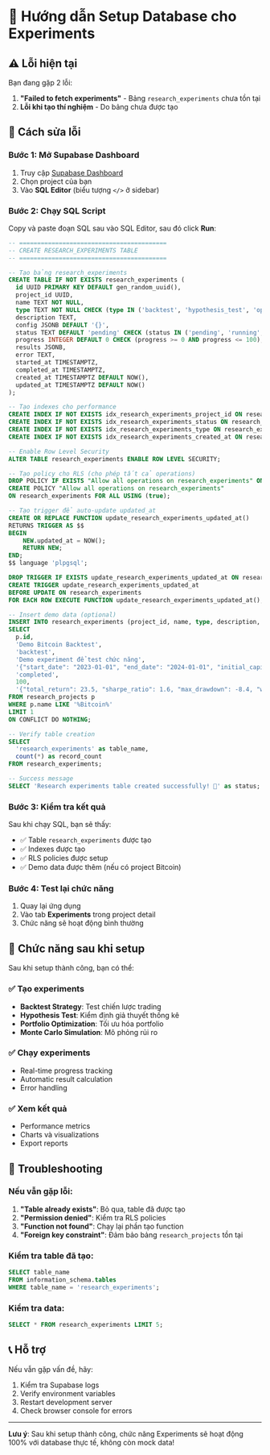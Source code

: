 # 🧪 Hướng dẫn Setup Database cho Experiments

## ⚠️ Lỗi hiện tại

Bạn đang gặp 2 lỗi:
1. **"Failed to fetch experiments"** - Bảng `research_experiments` chưa tồn tại
2. **Lỗi khi tạo thí nghiệm** - Do bảng chưa được tạo

## 🔧 Cách sửa lỗi

### Bước 1: Mở Supabase Dashboard
1. Truy cập [Supabase Dashboard](https://app.supabase.com)
2. Chọn project của bạn
3. Vào **SQL Editor** (biểu tượng `</>` ở sidebar)

### Bước 2: Chạy SQL Script
Copy và paste đoạn SQL sau vào SQL Editor, sau đó click **Run**:

```sql
-- =========================================
-- CREATE RESEARCH_EXPERIMENTS TABLE
-- =========================================

-- Tạo bảng research_experiments
CREATE TABLE IF NOT EXISTS research_experiments (
  id UUID PRIMARY KEY DEFAULT gen_random_uuid(),
  project_id UUID,
  name TEXT NOT NULL,
  type TEXT NOT NULL CHECK (type IN ('backtest', 'hypothesis_test', 'optimization', 'monte_carlo')),
  description TEXT,
  config JSONB DEFAULT '{}',
  status TEXT DEFAULT 'pending' CHECK (status IN ('pending', 'running', 'completed', 'failed', 'stopped')),
  progress INTEGER DEFAULT 0 CHECK (progress >= 0 AND progress <= 100),
  results JSONB,
  error TEXT,
  started_at TIMESTAMPTZ,
  completed_at TIMESTAMPTZ,
  created_at TIMESTAMPTZ DEFAULT NOW(),
  updated_at TIMESTAMPTZ DEFAULT NOW()
);

-- Tạo indexes cho performance
CREATE INDEX IF NOT EXISTS idx_research_experiments_project_id ON research_experiments(project_id);
CREATE INDEX IF NOT EXISTS idx_research_experiments_status ON research_experiments(status);
CREATE INDEX IF NOT EXISTS idx_research_experiments_type ON research_experiments(type);
CREATE INDEX IF NOT EXISTS idx_research_experiments_created_at ON research_experiments(created_at DESC);

-- Enable Row Level Security
ALTER TABLE research_experiments ENABLE ROW LEVEL SECURITY;

-- Tạo policy cho RLS (cho phép tất cả operations)
DROP POLICY IF EXISTS "Allow all operations on research_experiments" ON research_experiments;
CREATE POLICY "Allow all operations on research_experiments" 
ON research_experiments FOR ALL USING (true);

-- Tạo trigger để auto-update updated_at
CREATE OR REPLACE FUNCTION update_research_experiments_updated_at()
RETURNS TRIGGER AS $$
BEGIN
    NEW.updated_at = NOW();
    RETURN NEW;
END;
$$ language 'plpgsql';

DROP TRIGGER IF EXISTS update_research_experiments_updated_at ON research_experiments;
CREATE TRIGGER update_research_experiments_updated_at 
BEFORE UPDATE ON research_experiments 
FOR EACH ROW EXECUTE FUNCTION update_research_experiments_updated_at();

-- Insert demo data (optional)
INSERT INTO research_experiments (project_id, name, type, description, config, status, progress, results) 
SELECT 
  p.id,
  'Demo Bitcoin Backtest',
  'backtest',
  'Demo experiment để test chức năng',
  '{"start_date": "2023-01-01", "end_date": "2024-01-01", "initial_capital": 10000, "commission": 0.001}'::jsonb,
  'completed',
  100,
  '{"total_return": 23.5, "sharpe_ratio": 1.6, "max_drawdown": -8.4, "win_rate": 67.3, "total_trades": 156}'::jsonb
FROM research_projects p 
WHERE p.name LIKE '%Bitcoin%' 
LIMIT 1
ON CONFLICT DO NOTHING;

-- Verify table creation
SELECT 
  'research_experiments' as table_name, 
  count(*) as record_count 
FROM research_experiments;

-- Success message
SELECT 'Research experiments table created successfully! 🧪' as status;
```

### Bước 3: Kiểm tra kết quả
Sau khi chạy SQL, bạn sẽ thấy:
- ✅ Table `research_experiments` được tạo
- ✅ Indexes được tạo
- ✅ RLS policies được setup
- ✅ Demo data được thêm (nếu có project Bitcoin)

### Bước 4: Test lại chức năng
1. Quay lại ứng dụng
2. Vào tab **Experiments** trong project detail
3. Chức năng sẽ hoạt động bình thường

## 🚀 Chức năng sau khi setup

Sau khi setup thành công, bạn có thể:

### ✅ Tạo experiments
- **Backtest Strategy**: Test chiến lược trading
- **Hypothesis Test**: Kiểm định giả thuyết thống kê  
- **Portfolio Optimization**: Tối ưu hóa portfolio
- **Monte Carlo Simulation**: Mô phỏng rủi ro

### ✅ Chạy experiments
- Real-time progress tracking
- Automatic result calculation
- Error handling

### ✅ Xem kết quả
- Performance metrics
- Charts và visualizations
- Export reports

## 🔧 Troubleshooting

### Nếu vẫn gặp lỗi:

1. **"Table already exists"**: Bỏ qua, table đã được tạo
2. **"Permission denied"**: Kiểm tra RLS policies
3. **"Function not found"**: Chạy lại phần tạo function
4. **"Foreign key constraint"**: Đảm bảo bảng `research_projects` tồn tại

### Kiểm tra table đã tạo:
```sql
SELECT table_name 
FROM information_schema.tables 
WHERE table_name = 'research_experiments';
```

### Kiểm tra data:
```sql
SELECT * FROM research_experiments LIMIT 5;
```

## 📞 Hỗ trợ

Nếu vẫn gặp vấn đề, hãy:
1. Kiểm tra Supabase logs
2. Verify environment variables
3. Restart development server
4. Check browser console for errors

---

**Lưu ý**: Sau khi setup thành công, chức năng Experiments sẽ hoạt động 100% với database thực tế, không còn mock data! 